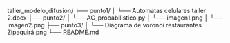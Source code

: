 taller_modelo_difusion/
├── punto1/
│   └── Automatas celulares taller 2.docx
├── punto2/
│   └── AC_probabilistico.py
│   └── imagen1.png
│   └── imagen2.png
├── punto3/
│   └── Diagrama de voronoi restaurantes Zipaquirá.png
└── README.md

